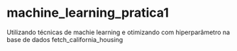# machine_learning_pratica1
Utilizando técnicas de machie learning e otimizando com hiperparâmetro na base de dados fetch_california_housing
